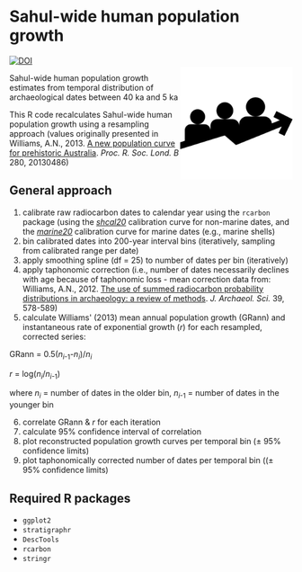 # Sahul-wide human population growth
<img align="right" src="www/popgr.png" alt="population growth icon" width="200" style="margin-top: 20px">
<a href="https://doi.org/10.5281/zenodo.7263285"><img src="https://zenodo.org/badge/DOI/10.5281/zenodo.7263285.svg" alt="DOI"></a>

Sahul-wide human population growth estimates from temporal distribution of archaeological dates between 40 ka and 5 ka

This R code recalculates Sahul-wide human population growth using a resampling approach (values originally presented in Williams, A.N., 2013. <a href="https://royalsocietypublishing.org/doi/full/10.1098/rspb.2013.0486">A new population curve for prehistoric Australia</a>. <em>Proc. R. Soc. Lond. B</em> 280, 20130486)

## General approach

1. calibrate raw radiocarbon dates to calendar year using the <code>rcarbon</code> package (using the <a href="https://c14.arch.ox.ac.uk/oxcalhelp/hlp_curves.html"><em>shcal20</em></a> calibration curve for non-marine dates, and the <a href="https://c14.arch.ox.ac.uk/oxcalhelp/hlp_curves.html"><em>marine20</em></a> calibration curve for marine dates (e.g., marine shells)
2. bin calibrated dates into 200-year interval bins (iteratively, sampling from calibrated range per date)
3. apply smoothing spline (df = 25) to number of dates per bin (iteratively)
4. apply taphonomic correction (i.e., number of dates necessarily declines with age because of taphonomic loss - mean correction data from: Williams, A.N., 2012. <a href="https://www.sciencedirect.com/science/article/abs/pii/S0305440311002482">The use of summed radiocarbon probability distributions in archaeology: a review of methods</a>. <em>J. Archaeol. Sci.</em> 39, 578-589)
5. calculate Williams' (2013) mean annual population growth (GRann) and instantaneous rate of exponential growth (<em>r</em>) for each resampled, corrected series: 

GRann = 0.5(<em>n</em><sub><em>i</em>-1</sub>-<em>n</em><sub><em>i</em></sub>)/<em>n</em><sub><em>i</em></sub>

<em>r</em> = log(<em>n</em><sub><em>i</em></sub>/<em>n</em><sub><em>i</em>-1</sub>)

where <em>n</em><sub><em>i</em></sub> = number of dates in the older bin, <em>n</em><sub><em>i</em>-1</sub> = number of dates in the younger bin


6. correlate GRann & <em>r</em> for each iteration
7. calculate 95% confidence interval of correlation
8. plot reconstructed population growth curves per temporal bin (± 95% confidence limits)
9. plot taphonomically corrected number of dates per temporal bin ((± 95% confidence limits)

## Required R packages

- <code>ggplot2</code>
- <code>stratigraphr</code>
- <code>DescTools</code>
- <code>rcarbon</code>
- <code>stringr</code>
